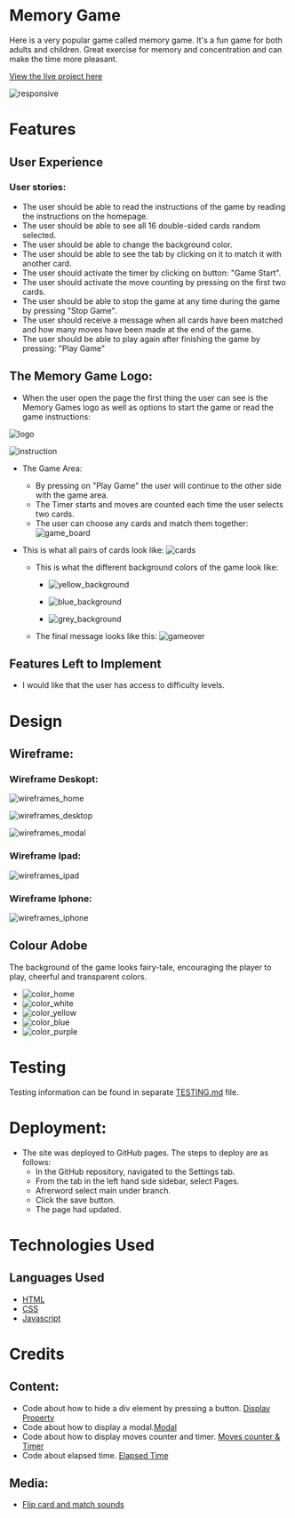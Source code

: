 # Memory Game

Here is a very popular game called memory game. It's a fun game for both adults and children. Great exercise for memory and concentration and can make the time more pleasant. 

[View the live project here]( https://mariaarnesson.github.io/memory_game_playground/)

![responsive](assets/images/responsive.png)

# Features
## User Experience 
### User stories:

- The user should be able to read the instructions of the game by reading the instructions on the homepage.
- The user should be able to see all 16 double-sided cards random selected.
- The user should be able to change the background color.
- The user should be able to see the tab by clicking on it to match it with another card.
- The user should activate the timer by clicking on button: "Game Start".
- The user should activate the move counting by pressing on the first two cards.
- The user should be able to stop the game at any time during the game by pressing "Stop Game".
- The user should receive a message when all cards have been matched and how many moves have been made at the end of the game.
- The user should be able to play again after finishing the game by pressing: "Play Game"


## The Memory Game Logo:

- When the user open the page the first thing the user can see is the Memory Games logo as well as options to start the game or read the game instructions:

![logo](assets/images/game_logo.png)

![instruction](assets/images/instruction.png)

- The Game Area:
    - By pressing on "Play Game" the user will continue to the other side with the game area. 
    - The Timer starts and moves are counted each time the user selects two cards.
    - The user can choose any cards and match them together:
 ![game_board](assets/images/game_board.png)   

 - This is what all pairs of cards look like:
 ![cards](assets/images/all_cards.png)

    - This is what the different background colors of the game look like:
        - ![yellow_background](assets/images/yellow_background.png)

        - ![blue_background](assets/images/blue_background.png)

        - ![grey_background](assets/images/grey_background.png)


    - The final message looks like this:
    ![gameover](assets/images/gameover.png)




## Features Left to Implement
- I would like that the user has access to difficulty levels.

# Design

## Wireframe:


### Wireframe Deskopt:

![wireframes_home](assets/images/wireframe_desktop_home.png)

![wireframes_desktop](assets/images/wireframes_desktop.png)

![wireframes_modal](assets/images/wireframes_modal.png)

### Wireframe Ipad:

![wireframes_ipad](assets/images/wireframes_ipad.png)

### Wireframe Iphone:

![wireframes_iphone](assets/images/wireframes_iphone.png)

## Colour Adobe
The background of the game looks fairy-tale, encouraging the player to play, cheerful and transparent colors.

- ![color_home](assets/images/color_adobe_home.png)
- ![color_white](assets/images/color_adobe_white.png)
- ![color_yellow](assets/images/color_adobe_yellow.png)
- ![color_blue](assets/images/color_adobe_blue.png)
- ![color_purple](assets/images/color_adobe_purple.png)


# Testing

Testing information can be found in separate [TESTING.md](TESTING.md) file.


# Deployment:

- The site was deployed to GitHub pages. The steps to deploy are as follows:
    - In the GitHub repository, navigated to the Settings tab.
    - From the tab in the left hand side sidebar, select Pages.
    - Afrerword select main under branch. 
    - Click the save button.
    - The page had updated. 

# Technologies Used
## Languages Used

- [HTML](https://sv.wikipedia.org/wiki/HTML)
- [CSS](https://en.wikipedia.org/wiki/CSS)
- [Javascript](https://sv.wikipedia.org/wiki/Javascript)

# Credits

## Content:

 - Code about how to hide a div element by pressing a button. [Display Property](https://www.w3schools.com/jsref/tryit.asp?filename=tryjsref_style_display_toggle)
 - Code about how to display a modal.[Modal](https://www.w3schools.com/howto/tryit.asp?filename=tryhow_css_modal)
 - Code about how to display moves counter and timer. [Moves counter & Timer](https://medium.com/@funkiefabulous003how-to-build-a-memory-matching-game-in-javascript-fbe0bf9884a2)
 - Code about elapsed time. [Elapsed Time](https://ralzohairi.medium.com/displaying-dynamic-elapsed-time-in-javascript-260fa0e95049)

## Media:

- [Flip card and match sounds](https://mixkit.co/free-sound-effects/game/)